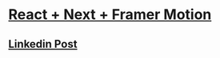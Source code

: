 # [React + Next + Framer Motion](https://next-react-framer-motion.vercel.app/)

## [Linkedin Post](https://www.linkedin.com/in/itai-mizlish/)

